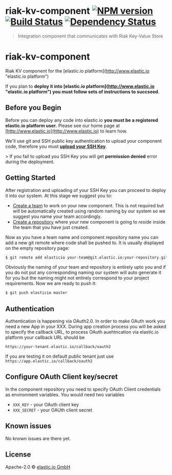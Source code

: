 # riak-kv-component [![NPM version][npm-image]][npm-url] [![Build Status][travis-image]][travis-url] [![Dependency Status][daviddm-image]][daviddm-url]
> Integration component that communicates with Riak Key-Value Store

# riak-kv-component
Riak KV component for the [elastic.io platform](http://www.elastic.io &#34;elastic.io platform&#34;)

If you plan to **deploy it into [elastic.io platform](http://www.elastic.io &#34;elastic.io platform&#34;) you must follow sets of instructions to succseed**. 

## Before you Begin

Before you can deploy any code into elastic.io **you must be a registered elastic.io platform user**. Please see our home page at [http://www.elastic.io](http://www.elastic.io) to learn how. 

We&#39;ll use git and SSH public key authentication to upload your component code, therefore you must **[upload your SSH Key](http://docs.elastic.io/docs/ssh-key)**. 

&gt; If you fail to upload you SSH Key you will get **permission denied** error during the deployment.

## Getting Started

After registration and uploading of your SSH Key you can proceed to deploy it into our system. At this stage we suggest you to:
* [Create a team](http://docs.elastic.io/docs/teams) to work on your new component. This is not required but will be automatically created using random naming by our system so we suggest you name your team accordingly.
* [Create a repository](http://docs.elastic.io/docs/component-repositories) where your new component is going to *reside* inside the team that you have just created.

Now as you have a team name and component repository name you can add a new git remote where code shall be pushed to. It is usually displayed on the empty repository page:

```bash
$ git remote add elasticio your-team@git.elastic.io:your-repository.git
```

Obviously the naming of your team and repository is entirely upto you and if you do not put any corresponding naming our system will auto generate it for you but the naming might not entirely correspond to your project requirements.
Now we are ready to push it:

```bash
$ git push elasticio master
```

## Authentication

Authentication is happening via OAuth2.0. In order to make OAuth work you need a new App in your XXX. 
During app creation process you will be asked to specify
the callback URL, to process OAuth auehtncation via elastic.io platform your callback URL should be 

```
https://your-tenant.elastic.io/callback/oauth2
```

If you are testing it on default public tenant just use ``https://app.elastic.io/callback/oauth2``


## Configure OAuth Client key/secret

In the component repository you need to specify OAuth Client credentials as environment variables. You would need two variables

 * ```XXX_KEY``` - your OAuth client key
 * ```XXX_SECRET``` - your OAUth client secret
 
## Known issues

No known issues are there yet.


## License

Apache-2.0 © [elastic.io GmbH](https://www.elastic.io)


[npm-image]: https://badge.fury.io/js/riak-kv-component.svg
[npm-url]: https://npmjs.org/package/riak-kv-component
[travis-image]: https://travis-ci.org/elasticio/riak-kv-component.svg?branch=master
[travis-url]: https://travis-ci.org/elasticio/riak-kv-component
[daviddm-image]: https://david-dm.org/elasticio/riak-kv-component.svg?theme=shields.io
[daviddm-url]: https://david-dm.org/elasticio/riak-kv-component
